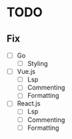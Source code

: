 # TODO

## Fix

- [ ] Go
  - [ ] Styling
- [ ] Vue.js
  - [ ] Lsp
  - [ ] Commenting
  - [ ] Formatting
- [ ] React.js
  - [ ] Lsp
  - [ ] Commenting
  - [ ] Formatting
